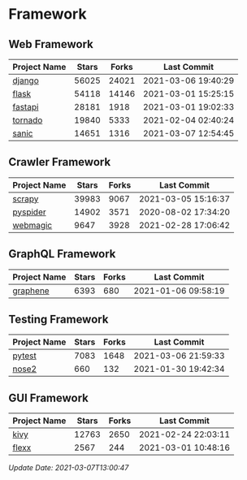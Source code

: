 # Framework

## Web Framework
| Project Name | Stars | Forks | Last Commit |
| ------------ | ----- | ----- | ----------- |
| [django](https://github.com/django/django) | 56025 | 24021 | 2021-03-06 19:40:29 |
| [flask](https://github.com/pallets/flask) | 54118 | 14146 | 2021-03-01 15:25:15 |
| [fastapi](https://github.com/tiangolo/fastapi) | 28181 | 1918 | 2021-03-01 19:02:33 |
| [tornado](https://github.com/tornadoweb/tornado) | 19840 | 5333 | 2021-02-04 02:40:24 |
| [sanic](https://github.com/sanic-org/sanic) | 14651 | 1316 | 2021-03-07 12:54:45 |

## Crawler Framework
| Project Name | Stars | Forks | Last Commit |
| ------------ | ----- | ----- | ----------- |
| [scrapy](https://github.com/scrapy/scrapy) | 39983 | 9067 | 2021-03-05 15:16:37 |
| [pyspider](https://github.com/binux/pyspider) | 14902 | 3571 | 2020-08-02 17:34:20 |
| [webmagic](https://github.com/code4craft/webmagic) | 9647 | 3928 | 2021-02-28 17:06:42 |

## GraphQL Framework
| Project Name | Stars | Forks | Last Commit |
| ------------ | ----- | ----- | ----------- |
| [graphene](https://github.com/graphql-python/graphene) | 6393 | 680 | 2021-01-06 09:58:19 |

## Testing Framework
| Project Name | Stars | Forks | Last Commit |
| ------------ | ----- | ----- | ----------- |
| [pytest](https://github.com/pytest-dev/pytest) | 7083 | 1648 | 2021-03-06 21:59:33 |
| [nose2](https://github.com/nose-devs/nose2) | 660 | 132 | 2021-01-30 19:42:34 |

## GUI Framework
| Project Name | Stars | Forks | Last Commit |
| ------------ | ----- | ----- | ----------- |
| [kivy](https://github.com/kivy/kivy) | 12763 | 2650 | 2021-02-24 22:03:11 |
| [flexx](https://github.com/flexxui/flexx) | 2567 | 244 | 2021-03-01 10:48:16 |

*Update Date: 2021-03-07T13:00:47*